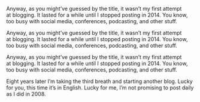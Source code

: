 Anyway, as you might’ve guessed by the title, it wasn’t my first attempt at blogging. It lasted for a while until I stopped posting in 2014. You know, too busy with social media, conferences, podcasting, and other stuff.

Anyway, as you might’ve guessed by the title, it wasn’t my first attempt at blogging. It lasted for a while until I stopped posting in 2014. You know, too busy with social media, conferences, podcasting, and other stuff.

Anyway, as you might’ve guessed by the title, it wasn’t my first attempt at blogging. It lasted for a while until I stopped posting in 2014. You know, too busy with social media, conferences, podcasting, and other stuff.

Eight years later I’m taking the third breath and starting another blog. Lucky for you, this time it’s in English. Lucky for me, I’m not promising to post daily as I did in 2008.
